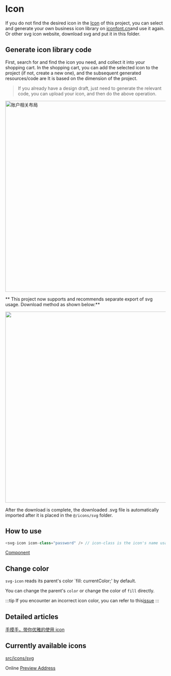 # Icon

If you do not find the desired icon in the [Icon](https://github.com/adempiere/adempiere-vue/tree/master/src/icons/svg) of this project, you can select and generate your own business icon library on [iconfont.cn](http://iconfont.cn/)and use it again. Or other svg icon website, download svg and put it in this folder.

## Generate icon library code

First, search for and find the icon you need, and collect it into your shopping cart. In the shopping cart, you can add the selected icon to the project (if not, create a new one), and the subsequent generated resources/code are It is based on the dimension of the project.

> If you already have a design draft, just need to generate the relevant code, you can upload your icon, and then do the above operation.

<img width="600" alt="账户相关布局" src="https://gw.alipayobjects.com/zos/rmsportal/jJQYzRyqVFBBamUOppXH.png" />

<br />

** This project now supports and recommends separate export of svg usage. Download method as shown below:**

<img width="600" src="https://adempiere-vue.gitee.io/gitee-cdn/adempiere-vue-site/1f8b1e56-cfd9-4ef7-a0aa-dfb0c2883aa3.gif" />

<br />

After the download is complete, the downloaded .svg file is automatically imported after it is placed in the `@/icons/svg` folder.

## How to use

```js
<svg-icon icon-class="password" /> // icon-class is the icon's name usage
```

[Component](/feature/component/svg-icon.md)

## Change color

`svg-icon` reads its parent's color `fill: currentColor;' by default.

You can change the parent's `color` or change the color of `fill` directly.

:::tip
If you encounter an incorrect icon color, you can refer to this[issue](https://github.com/adempiere/adempiere-vue/issues/330)
:::

## Detailed articles

[手摸手，带你优雅的使用 icon](https://juejin.im/post/59bb864b5188257e7a427c09)

## Currently available icons

[src/icons/svg](https://github.com/adempiere/adempiere-vue/tree/master/src/icons/svg)

Online [Preview Address](https://adempiere.github.io/adempiere-vue/#/icon/index)
